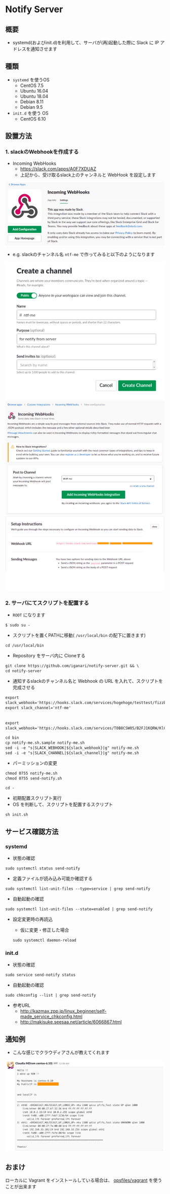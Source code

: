 # Notify Server

## 概要

+ systemd(およびinit.d)を利用して、サーバが(再)起動した際に Slack に IP アドレスを通知させます

## 種類

+ `systemd` を使うOS
    + CentOS 7.5
    + Ubuntu 16.04
    + Ubuntu 18.04
    + Debian 8.11
    + Debian 9.5
+ `init.d` を使う OS
    + CentOS 6.10

## 設置方法

### 1. slackのWebhookを作成する


+ Incoming WebHooks
    + https://slack.com/apps/A0F7XDUAZ
    + 上記から、受け取るslack上のチャンネルと WebHook を設定します

![](./images/01-incoming-webhooks.png)

+ e.g. slackのチャンネル名 `ntf-me` で作ってみると以下のようになります

![](./images/02-create-channel.png)
![](./images/03-create-webhook.png)
![](./images/04-result-webhook.png)

### 2. サーバにてスクリプトを配置する

+ `ROOT` になります

```
$ sudo su -
```

+ スクリプトを置くPATHに移動( `/usr/local/bin` の配下に置きます)

```
cd /usr/local/bin
```
+ Repository をサーバ内に Cloneする

```
git clone https://github.com/iganari/notify-server.git && \
cd notify-server
```

+ 通知するslackのチャンネル名と Webhook の URL を入れて、スクリプトを完成させる

```
export slack_webhook='https://hooks.slack.com/services/hogehoge/testtest/fizzbuzz'
export slack_channel='ntf-me'


export slack_webhook='https://hooks.slack.com/services/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'
```


```
cd bin
cp notify-me.sh.sample notify-me.sh
sed -i -e "s|SLACK_WEBHOOK|${slack_webhook}|g" notify-me.sh
sed -i -e "s|SLACK_CHANNEL|${slack_channel}|g" notify-me.sh
```

+ パーミッションの変更

```
chmod 0755 notify-me.sh
chmod 0755 send-notify.sh
```
```
cd -
```

+  初期配置スクリプト実行
  + OS を判断して、スクリプトを配置するスクリプト

```
sh init.sh
```

## サービス確認方法

### systemd

+ 状態の確認

```
sudo systemctl status send-notify
```

+ 定義ファイルが読み込み可能か確認する

```
sudo systemctl list-unit-files --type=service | grep send-notify
```

+ 自動起動の確認

```
sudo systemctl list-unit-files --state=enabled | grep send-notify
```

+ 設定変更時の再読込
    + 仮に変更・修正した場合

    ```
    sudo systemctl daemon-reload
    ```

### init.d

+ 状態の確認

```
sudo service send-notify status
```

+ 自動起動の確認

```
sudo chkconfig --list | grep send-notify
```

+ 参考URL
    + http://kazmax.zpp.jp/linux_beginner/self-made_service_chkconfig.html
    + http://makisuke.seesaa.net/article/6066867.html

## 通知例

+ こんな感じでクラウディアさんが教えてくれます

![](./images/05-result-slack.png)

## おまけ

ローカルに Vagrant をインストールしている場合は、 [opsfiles/vagrant](opsfiles/vagrant/README.md) を使うことが出来ます
